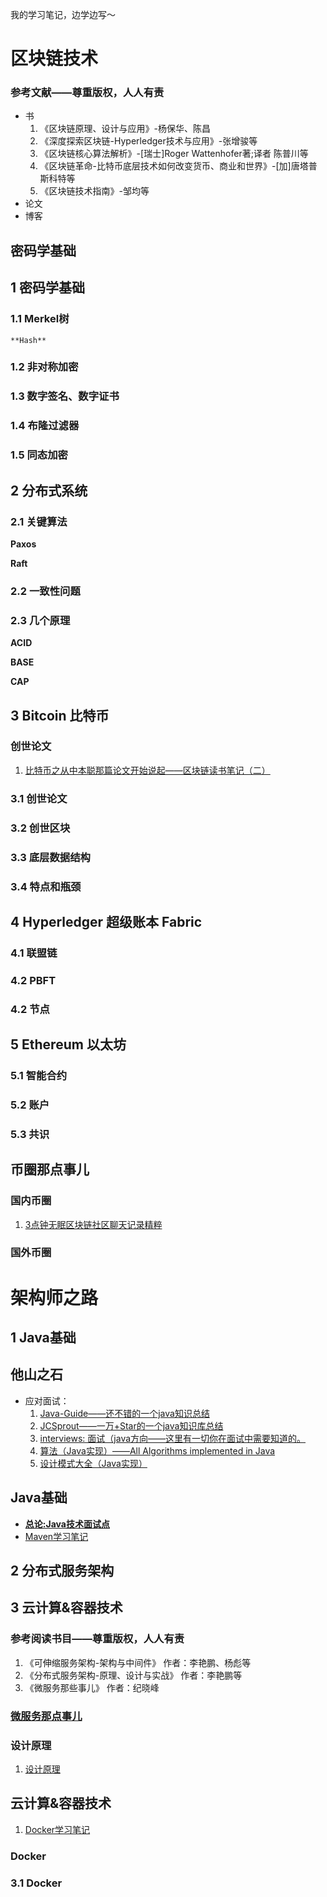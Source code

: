 我的学习笔记，边学边写～

# 区块链技术


### 参考文献——尊重版权，人人有责
* 书
  1. 《区块链原理、设计与应用》-杨保华、陈昌
  2. 《深度探索区块链-Hyperledger技术与应用》-张增骏等
  3. 《区块链核心算法解析》-[瑞士]Roger Wattenhofer著;译者 陈普川等
  4. 《区块链革命-比特币底层技术如何改变货币、商业和世界》-[加]唐塔普斯科特等
  5. 《区块链技术指南》-邹均等 
* 论文
* 博客
   

## 密码学基础

## 1 密码学基础


### 1.1 Merkel树

    **Hash**

### 1.2 非对称加密

### 1.3 数字签名、数字证书

### 1.4 布隆过滤器

### 1.5 同态加密

## 2 分布式系统

### 2.1 关键算法

**Paxos**

**Raft**

### 2.2 一致性问题

### 2.3 几个原理

**ACID**

**BASE**

**CAP**


## 3 Bitcoin 比特币


### 创世论文
1. [比特币之从中本聪那篇论文开始说起——区块链读书笔记（二）](区块链学习之路/Bitcoin/比特币之从中本聪那篇论文开始说起——区块链读书笔记（二）)


### 3.1 创世论文

### 3.2 创世区块

### 3.3 底层数据结构

### 3.4 特点和瓶颈


## 4 Hyperledger 超级账本 Fabric

### 4.1 联盟链

### 4.2 PBFT

### 4.2 节点


## 5 Ethereum 以太坊

### 5.1 智能合约

### 5.2 账户

### 5.3 共识


## 币圈那点事儿

### 国内币圈
1. [3点钟无眠区块链社区聊天记录精粹](区块链学习之路/币圈那点事/3点钟无眠区块链社区聊天记录精粹——区块链研究笔记（一）)

### 国外币圈

# 架构师之路

## 1 Java基础

## 他山之石
- 应对面试：
  1. [Java-Guide——还不错的一个java知识总结](https://github.com/Snailclimb/Java-Guide)
  2. [JCSprout——一万+Star的一个java知识库总结](https://github.com/crossoverJie/JCSprout)
  3. [interviews: 面试（java方向——这里有一切你在面试中需要知道的。](https://github.com/kdn251/interviews)
  4. [算法（Java实现）——All Algorithms implemented in Java](https://github.com/TheAlgorithms/Java)
  5. [设计模式大全（Java实现）](https://github.com/iluwatar/java-design-patterns?utm_source=gold_browser_extension)


## Java基础
- **[总论:Java技术面试点](Java基础/README.md)**
- [Maven学习笔记](Java基础/Maven学习笔记.md)
  
## 2 分布式服务架构


## 3 云计算&容器技术


### 参考阅读书目——尊重版权，人人有责
1. 《可伸缩服务架构-架构与中间件》 作者：李艳鹏、杨彪等
2. 《分布式服务架构-原理、设计与实战》 作者：李艳鹏等
3. 《微服务那些事儿》 作者：纪晓峰

### [微服务那点事儿](分布式服务架构/微服务那些事儿.md)

### 设计原理
1. [设计原理](分布式服务架构/第一节-设计原理.md)


## 云计算&容器技术
1. [Docker学习笔记](云计算&容器技术/Docker学习笔记.md)

### Docker

### 3.1 Docker


